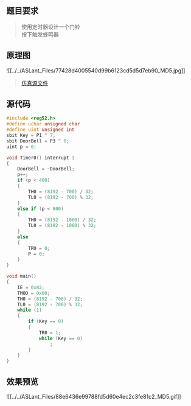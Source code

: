 ## 题目要求 
> 使用定时器设计一个门铃    
> 按下触发蜂鸣器

## 原理图   

![[../../ASLant_Files/77428d4005540d99b6123cd5d5d7eb90_MD5.jpg]]   

> [仿真源文件](/123pan/?d=N7orVv-TpMV3.html)

## 源代码   

```c
#include <reg52.h>
#define uchar unsigned char
#define uint unsigned int
sbit Key = P1 ^ 7;
sbit DoorBell = P3 ^ 0;
uint p = 0;

void Timer0() interrupt 1
{
	DoorBell = ~DoorBell;
	p++;
	if (p < 400)
	{
		TH0 = (8192 - 700) / 32;
		TL0 = (8192 - 700) % 32;
	}
	else if (p < 800)
	{
		TH0 = (8192 - 1000) / 32;
		TL0 = (8192 - 1000) % 32;
	}
	else
	{
		TR0 = 0;
		P = 0;
	}
}

void main()
{
	IE = 0x82;
	TMOD = 0x00;
	TH0 = (8192 - 700) / 32;
	TL0 = (8192 - 700) % 32;
	while (1)
	{
		if (Key == 0)
		{
			TR0 = 1;
			while (Key == 0)
				;
		}
	}
}

``` 

## 效果预览 

![[../../ASLant_Files/88e6436e99788fd5d60e4ec2c3fe81c2_MD5.gif]]  